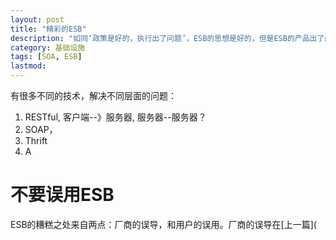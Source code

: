 ```yaml
---
layout: post
title: "精彩的ESB"
description: "如同‘政策是好的，执行出了问题’，ESB的思想是好的，但是ESB的产品出了问题：它们总是希望把各种各样的功能都加到自己的产品之中。"
category: 基础设施
tags: [SOA, ESB]
lastmod: 
---
```


有很多不同的技术，解决不同层面的问题：

1. RESTful, 客户端--》服务器, 服务器--服务器？
2. SOAP， 
3. Thrift
4. A




# 不要误用ESB

ESB的糟糕之处来自两点：厂商的误导，和用户的误用。厂商的误导在[上一篇](
